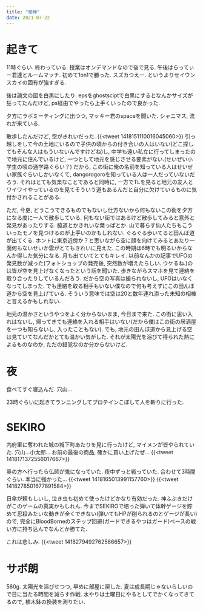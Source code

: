```yaml
---
title: "相棒"
date: 2021-07-22
---
```


# 起きて
11時ぐらい. 終わっている. 授業はオンデマンドなので後で見る. 午後はらってぃー君達とルームマッチ. 初めて1on1で勝った. スズカつえー. というよりセイウンスカイの固有が強すぎる.

後は論文の図を白黒にしたり. epsをghostsciptで白黒にするとなんかサイズが狂ってたんだけど, ps経由でやったら上手くいったので良かった.

夕方にラボミーティングに出つつ, マッキー君のspaceを聞いた. シャニマス, 流れが来ている.

散歩したんだけど, 空がきれいだった.
{{<tweet 1418151110016045060>}}
引っ越しをして今の土地にいるので子供の頃からの付き合いの人はいない(どこ探してもそんな人はもういないんですけどね)し, 中学も遠い私立に行ってしまったので地元に住んでいるけど, 一つとして地元を感じさせる要素がない.(せいぜい小学生の頃の通学路ぐらい？)
だから, この街に俺の名前を知っている人はせいぜい家族ぐらいしかいなくて, dangorogoroを知っている人は一人だっていないだろう. それはとても気楽なことであると同時に, 一方でTLを見ると地元の友人とワイワイやっているのを見てそういう道もあるんだと自分に欠けているものに気付かされることがある.

ただ, 今更, どうこうできるものでもないし仕方ないから何もないこの街を夕方になる度に一人で散歩している. 何もない街ではあるけど散歩してみると意外と発見があったりする. 脇道とかきれいな葉っぱとか. 山で暮らす仙人たちもこういったモノを見つけるのが上手いのかもしれない. ぐるぐる歩いてると田んぼ道が出てくる. ホントに東京近傍か？と思いながら空に顔を向けてみるとあたり一面何もないせいか雲がとてもきれいに見えた. この時期は6時でも明るいからなんか得した気分になる. 月も出ていてとてもキレイ.
以前なんかの記事でUFOの発見数が減った(フォトショップの発売後, 突然数が増えたらしい. ウケるね.)のは皆が空を見上げなくなったという話を聞いた. 歩きながらスマホを見て連絡を取り合ったりしているんだろう. だから空の写真は撮られないし, UFOはいなくなってしまった. でも連絡を取る相手もいない僕なので何も考えずにこの田んぼ道から空を見上げている. そういう意味では空は20と数年連れ添った未知の相棒と言えるかもしれない.

地元の温かさというやつをよく分からないまま, 今日まで来た. この街に思い入れはないし, 帰ってきても連絡を入れる相手はいない(だから僕はこの街の居酒屋を一つも知らないし, 入ったこともない). でも, 地元の田んぼ道から見上げる空は見ていてなんだかとても温かい気がした. それが太陽光を浴びて得られた熱によるものなのか, ただの錯覚なのか分からないけど.
# 夜
食べてすぐ寝込んだ. 穴山...

23時ぐらいに起きてランニングしてプロテインこぼして人を斬りに行った.
# SEKIRO
内府軍に奪われた城の城下町あたりを見に行ったけど, マイメンが皆やられていた. 穴山...小太郎... お前の最後の商品, 確かに買い上げたぜ...
{{<tweet 1418171372556017667>}}

奥の方へ行ったら仏師が鬼になっていた. 夜中ずっと戦っていた. 合わせて3時間ぐらい. 本当に強かった...
{{<tweet 1418165013991157760>}}
{{<tweet 1418278501677891584>}}

日傘が頼もしいし, 泣き虫も初めて使ったけどかなり有効だった. 神ふぶきだけがこのゲームの真実かもしれん. 今までSEKIROで培った弾いて体幹ゲージを貯めて忍殺みたいな動きが全くできない(弾いてもHPが削られるのとゲージが長い)ので, 完全にBloodBorneのステップ回避(ガードできるやつはガード)ベースの戦い方に持ち込んでなんとか勝てた.

これは悲しみ.
{{<tweet 1418279492762566657>}}

# サボ朗
560g. 太陽光を浴びせつつ, 早めに部屋に戻した. 夏は成長期じゃないらしいので日に当たる時間を減らす作戦. 水やりは土曜日にやるとしてでかくなってきてるので, 植木鉢の換装を測りたい.